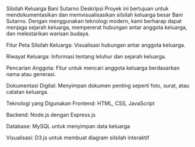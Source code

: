Silsilah Keluarga Bani Sutarno
Deskripsi
Proyek ini bertujuan untuk mendokumentasikan dan memvisualisasikan silsilah keluarga besar Bani Sutarno. Dengan menggunakan teknologi modern, kami berharap dapat menjaga sejarah keluarga, mempererat hubungan antar anggota keluarga, dan melestarikan warisan budaya.

Fitur
Peta Silsilah Keluarga: Visualisasi hubungan antar anggota keluarga.

Riwayat Keluarga: Informasi tentang leluhur dan sejarah keluarga.

Pencarian Anggota: Fitur untuk mencari anggota keluarga berdasarkan nama atau generasi.

Dokumentasi Digital: Menyimpan dokumen penting seperti foto, surat, atau catatan keluarga.

Teknologi yang Digunakan
Frontend: HTML, CSS, JavaScript

Backend: Node.js dengan Express.js

Database: MySQL untuk menyimpan data keluarga

Visualisasi: D3.js untuk membuat diagram silsilah interaktif
